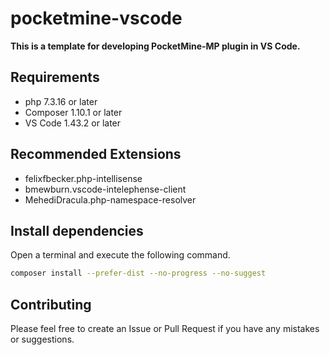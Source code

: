 # pocketmine-vscode

**This is a template for developing PocketMine-MP plugin in VS Code.**

## Requirements

- php 7.3.16 or later
- Composer 1.10.1 or later
- VS Code 1.43.2 or later

## Recommended Extensions

- felixfbecker.php-intellisense
- bmewburn.vscode-intelephense-client
- MehediDracula.php-namespace-resolver

## Install dependencies

Open a terminal and execute the following command.

```bash
composer install --prefer-dist --no-progress --no-suggest
```

## Contributing

Please feel free to create an Issue or Pull Request if you have any mistakes or suggestions.
